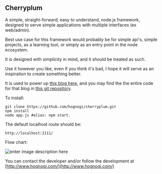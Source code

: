 ## Cherryplum ##

A simple, straight-forward, easy to understand, node.js framework, designed to serve simple applications with multiple interfaces (ex web/admin). 

Best use case for this framework would probably be for simple api's, simple projects, as a learning tool, or simply as an entry point in the node ecosystem. 

It is designed with simplicity in mind, and it should be treated as such. 

Use it however you like, even if you think it's bad, I hope it will serve as an inspiration to create something better.   

It is used to power up  [this blog here](http://www.hognogi.com/), and you may find the the entire code for that blog in [this git repository](https://github.com/hognogi/cherryplum-blog). 

To install:

    git clone https://github.com/hognogi/cherryplum.git
    npm install 
    node app.js #alias: npm start.

The default localhost route should be:

	http://localhost:2111/

Flow chart:

![enter image description here](http://i.imgur.com/JSoRv4s.png)




You can contact the developer and/or follow the development at [http://www.hognogi.com/](http://www.hognogi.com/)
	